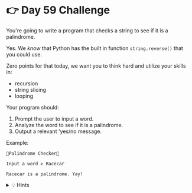 # 👉 Day 59 Challenge

You're going to write a program that checks a string to see if it is a palindrome.

Yes. We *know* that Python has the built in function `string.reverse()` that you could use.  

Zero points for that today, we want you to think hard and utilize your skills in:
- recursion
- string slicing
- looping

Your program should:

1. Prompt the user to input a word.
2. Analyze the word to see if it is a palindrome.
3. Output a relevant 'yes/no message. 


Example:

```
🌟Palindrome Checker🌟

Input a word > Racecar

Racecar is a palindrome. Yay!
```

<details> <summary> 💡 Hints </summary>

This is a tough one, so I've given you some hints about the algorithmic thinking needed for a problem like this:
  
- Don't forget to standardize the case on input.
- Think about which characters in a word are compared first. Check if they are the same.
- If they've been compared and are the same, remove them and repeat the process with the shorter string.
- Keep going until you're down to a string of length 1 or 0 (depending on whether the original word had an odd/even number of characters. If you get to this point, then you've got a palindrome. 

</details>